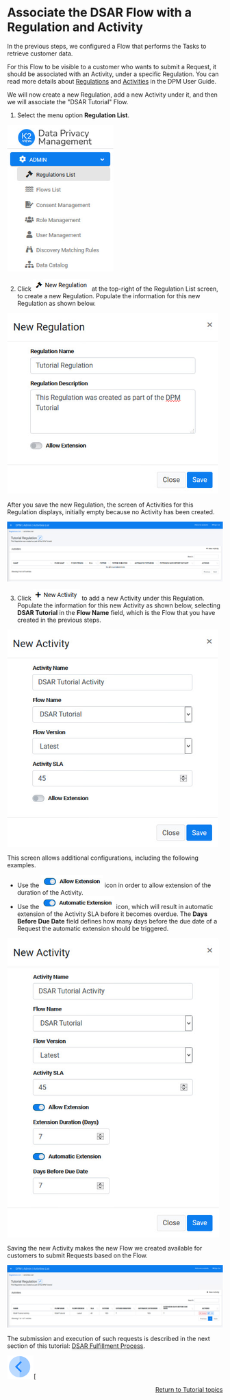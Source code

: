 # Associate the DSAR Flow with a Regulation and Activity

In the previous steps, we configured a Flow that performs the Tasks to retrieve customer data.

For this Flow to be visible to a customer who wants to submit a Request, it should be associated with an Activity, under a specific Regulation. You can read more details about [Regulations](/articles/DPM/02_Admin_Module/08_Regulations.md) and [Activities](/articles/DPM/02_Admin_Module/09_Activities.md) in the DPM User Guide. 

We will now create a new Regulation, add a new Activity under it, and then we will associate the "DSAR Tutorial" Flow. 

1. Select the menu option **Regulation List**.

![image](../images/01_03_DSAR_Admin_Menu_Regulation.png)

2. Click ![image](../images/01_03_DSAR_New_Regulation_Icon.png) at the top-right of the Regulation List screen, to create a new Regulation. Populate the information for this new Regulation as shown below. 

![image](../images/01_03_DSAR_New_Regulation_Popup.png)

After you save the new Regulation, the screen of Activities for this Regulation displays, initially empty because no Activity has been created. 

![image](../images/01_03_DSAR_Empty_Regulation.png)

3. Click ![image](../images/01_03_DSAR_New_Activity_Icon.png) to add a new Activity under this Regulation. Populate the information for this new Activity as shown below, selecting **DSAR Tutorial** in the **Flow Name** field, which is the Flow that you have created in the previous steps. 

![image](../images/01_03_DSAR_Link_Activity_1.png)

This screen allows additional configurations, including the following examples.

- Use the ![image](../images/01_03_DSAR_Link_Activity_Allow_Extension_Icon.png) icon in order to allow extension of the duration of the Activity.
- Use the ![image](../images/01_03_DSAR_Link_Activity_Automatic_Extension_Icon.png) icon, which will result in automatic extension of the Activity SLA before it becomes overdue. The **Days Before Due Date** field defines how many days before the due date of a Request the automatic extension should be triggered.  

![image](../images/01_03_DSAR_Link_Activity_2.png)

Saving the new Activity makes the new Flow we created available for customers to submit Requests based on the Flow.  

![image](../images/01_03_DSAR_Link_Activity_3.png)

The submission and execution of such requests is described in the next section of this tutorial: [DSAR Fulfillment Process](/articles/DPM/09_DPM_Tutorial/02_DSAR_Fulfillment/02_00_DSAR_Fulfillment_intro.md).  

  

[![Previous](../images/Previous.png)]( 01_02_04_DSAR_Finalize_Flow.md)[<p align="right"> [Return to Tutorial topics](#data-subject-requests)</p>

